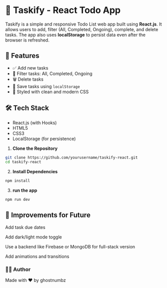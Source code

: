 # 📝 Taskify - React Todo App

Taskify is a simple and responsive Todo List web app built using **React.js**. It allows users to add, filter (All, Completed, Ongoing), complete, and delete tasks. The app also uses **localStorage** to persist data even after the browser is refreshed.

## 🚀 Features

- ✅ Add new tasks
- 📂 Filter tasks: All, Completed, Ongoing
- 🗑️ Delete tasks
- 💾 Save tasks using `localStorage`
- 🎨 Styled with clean and modern CSS

## 🛠️ Tech Stack

- React.js (with Hooks)
- HTML5
- CSS3
- LocalStorage (for persistence)

1. **Clone the Repository**

```bash
git clone https://github.com/yourusername/taskify-react.git
cd taskify-react
```

2. **Install Dependencies**
```bash
npm install
```
3.  **run the app**
```bash
npm run dev
```
## 🧹 Improvements for Future
Add task due dates

Add dark/light mode toggle

Use a backend like Firebase or MongoDB for full-stack version

Add animations and transitions

### 🙋‍♂️ Author
Made with ❤️ by ghostnumbz


   
